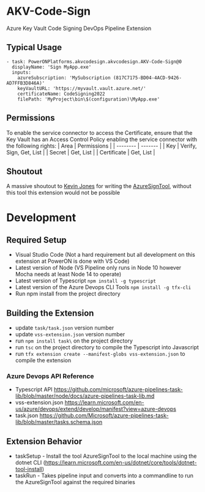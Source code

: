 # AKV-Code-Sign
Azure Key Vault Code Signing DevOps Pipeline Extension

## Typical Usage
```
- task: PowerONPlatforms.akvcodesign.akvcodesign.AKV-Code-Sign@0
  displayName: 'Sign MyApp.exe'
  inputs:
    azureSubscription: 'MySubscription (817C7175-BD04-4ACD-9426-AD7FFB3D846A)'
    keyVaultURL: 'https://myvault.vault.azure.net/'
    certificateName: CodeSigning2022
    filePath: 'MyProject\bin\$(configuration)\MyApp.exe'
```
## Permissions
To enable the service connector to access the Certificate, ensure that the Key Vault has an Access Control Policy enabling the service connector with the following rights:
| Area    | Permissions |
| -------- | ------- |
| Key  | Verify, Sign, Get, List    |
| Secret | Get, List     |
| Certificate    | Get, List    |

## Shoutout
A massive shoutout to [Kevin Jones](https://github.com/vcsjones) for writing the [AzureSignTool](https://github.com/vcsjones/AzureSignTool), without this tool this extension would not be possible 

# Development

## Required Setup
- Visual Studio Code (Not a hard requirement but all development on this extension at PowerON is done with VS Code)
- Latest version of Node (VS Pipeline only runs in Node 10 however Mocha needs at least Node 14 to operate)
- Latest version of Typescript `npm install -g typescript`
- Latest version of the Azure Devops CLI Tools `npm install -g tfx-cli`
- Run npm install from the project directory

## Building the Extension
- update `task/task.json` version number
- update `vss-extension.json` version number 
- run `npm install task\` on the project directory
- run `tsc` on the project directory to compile the Typescript into Javascript
- run `tfx extension create --manifest-globs vss-extension.json` to compile the extension

### Azure Devops API Reference 
- Typescript API https://github.com/microsoft/azure-pipelines-task-lib/blob/master/node/docs/azure-pipelines-task-lib.md
- vss-extension.json https://learn.microsoft.com/en-us/azure/devops/extend/develop/manifest?view=azure-devops
- task.json https://github.com/Microsoft/azure-pipelines-task-lib/blob/master/tasks.schema.json

## Extension Behavior
- taskSetup - Install the tool AzureSignTool to the local machine using the dotnet CLI (https://learn.microsoft.com/en-us/dotnet/core/tools/dotnet-tool-install)
- taskRun - Takes pipeline input and converts into a commandline to run the AzureSignTool against the required binaries
